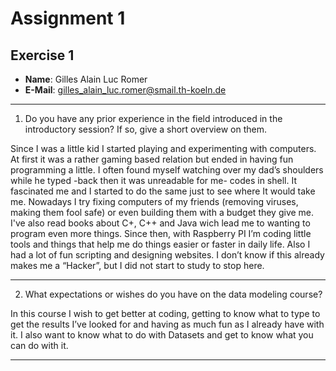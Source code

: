 # Assignment 1

## Exercise 1 

* **Name**: Gilles Alain Luc Romer
* **E-Mail**: gilles_alain_luc.romer@smail.th-koeln.de
___
1. Do you have any prior experience in the field introduced in the introductory session? If so, give a short overview on them.

Since I was a little kid I started playing and experimenting with computers. At first it was a rather gaming based relation but ended in having fun programming a little.
I often found myself watching over my dad’s shoulders while he typed -back then it was unreadable for me- codes in shell. It fascinated me and I started to do the same just to see where It would take me.
Nowadays I try fixing computers of my friends (removing viruses, making them fool safe) or even building them with a budget they give me. I've also read books about C+, C++ and Java wich lead me to wanting to program even more things. Since then, with Raspberry PI I’m coding little tools and things that help me do things easier or faster in daily life. Also I had a lot of fun scripting and designing websites.
I don’t know if this already makes me a “Hacker”, but I did not start to study to stop here.
___
2. What expectations or wishes do you have on the data modeling course?

In this course I wish to get better at coding, getting to know what to type to get the results I’ve looked for and having as much fun as I already have with it. I also want to know what to do with Datasets and get to know what you can do with it.
___
